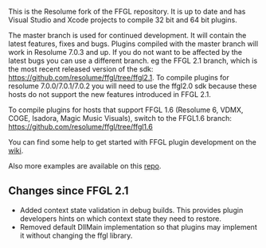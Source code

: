 This is the Resolume fork of the FFGL repository. It is up to date and has Visual Studio and Xcode projects to compile 32 bit and 64 bit plugins.

The master branch is used for continued development. It will contain the latest features, fixes and bugs. Plugins compiled with the master branch will work in Resolume 7.0.3 and up.
If you do not want to be affected by the latest bugs you can use a different branch. eg the FFGL 2.1 branch, which is the most recent released version of the sdk: https://github.com/resolume/ffgl/tree/ffgl2.1. To compile plugins for resolume 7.0.0/7.0.1/7.0.2 you will need to use the ffgl2.0 sdk because these hosts do not support the new features introduced in FFGL 2.1.

To compile plugins for hosts that support FFGL 1.6 (Resolume 6, VDMX, COGE, Isadora, Magic Music Visuals), switch to the FFGL1.6 branch: https://github.com/resolume/ffgl/tree/ffgl1.6

You can find some help to get started with FFGL plugin development on the [wiki](https://github.com/resolume/ffgl/wiki).

Also more examples are available on this [repo](https://github.com/flyingrub/ffgl/tree/more/).

## Changes since FFGL 2.1
- Added context state validation in debug builds. This provides plugin developers hints on which context state they need to restore.
- Removed default DllMain implementation so that plugins may implement it without changing the ffgl library.
